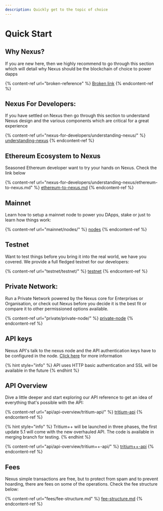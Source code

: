 ```yaml
---
description: Quickly get to the topic of choice
---
```


# Quick Start

## Why Nexus?

If you are new here, then we highly recommend to go through this section which will detail why Nexus should be the blockchain of choice to power dapps

{% content-ref url="broken-reference" %}
[Broken link](broken-reference)
{% endcontent-ref %}

## Nexus For Developers:

If you have settled on Nexus then go through this section to understand Nexus design and the various components which are critical for a great experience

{% content-ref url="nexus-for-developers/understanding-nexus/" %}
[understanding-nexus](nexus-for-developers/understanding-nexus/)
{% endcontent-ref %}

## Ethereum Ecosystem to Nexus

Seasoned Ethereum developer want to try your hands on Nexus. Check the link below

{% content-ref url="nexus-for-developers/understanding-nexus/ethereum-to-nexus.md" %}
[ethereum-to-nexus.md](nexus-for-developers/understanding-nexus/ethereum-to-nexus.md)
{% endcontent-ref %}

## Mainnet

Learn how to setup a mainnet node to power you DApps, stake or just to learn how things work:

{% content-ref url="mainnet/nodes/" %}
[nodes](mainnet/nodes/)
{% endcontent-ref %}

## Testnet

Want to test things before you bring it into the real world, we have you covered. We provide a full fledged testnet for our developers:

{% content-ref url="testnet/testnet/" %}
[testnet](testnet/testnet/)
{% endcontent-ref %}

## Private Network:

Run a Private Network powered by the Nexus core for Enterprises or Organisation, or check out Nexus before you decide it is the best fit or compare it to other permissioned options available.

{% content-ref url="private/private-node/" %}
[private-node](private/private-node/)
{% endcontent-ref %}

## API keys

Nexus API's talk to the nexus node and the API authentication keys have to be configured in the node. [Click here](api/api-overview/#security) for more information

{% hint style="info" %}
API uses HTTP basic authentication and SSL will be available in the future
{% endhint %}

## API Overview

Dive a little deeper and start exploring our API reference to get an idea of everything that's possible with the API:

{% content-ref url="api/api-overview/tritium-api/" %}
[tritium-api](api/api-overview/tritium-api/)
{% endcontent-ref %}

{% hint style="info" %}
Tritium++ will be launched in three phases, the first update 5.1 will come with the new overhauled API. The code is available in merging branch for testing.
{% endhint %}

{% content-ref url="api/api-overview/tritium++-api/" %}
[tritium++-api](api/api-overview/tritium++-api/)
{% endcontent-ref %}

## Fees

Nexus simple transactions are free, but to protect from spam and to prevent hoarding, there are fees on some of the operations. Check the fee structure below:

{% content-ref url="fees/fee-structure.md" %}
[fee-structure.md](fees/fee-structure.md)
{% endcontent-ref %}
